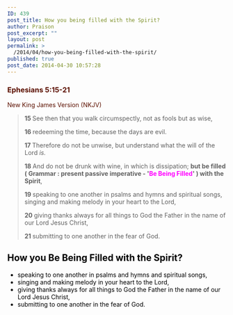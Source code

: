 ```yaml
---
ID: 439
post_title: How you being filled with the Spirit?
author: Praison
post_excerpt: ""
layout: post
permalink: >
  /2014/04/how-you-being-filled-with-the-spirit/
published: true
post_date: 2014-04-30 10:57:28
---
```

<div class="heading passage-class-0" style="color: #5c1101;">
<h3>Ephesians 5:15-21</h3>
<p class="txt-sm">New King James Version (NKJV)</p>

</div>
<div class="passage version-NKJV result-text-style-normal text-html " style="color: #000000;">
<blockquote><span class="text Eph-5-15"><span class="versenum" style="font-weight: bold;">15 </span>See then that you walk circumspectly, not as fools but as wise, </span>

<span id="en-NKJV-29321" class="text Eph-5-16"><span class="versenum" style="font-weight: bold;">16 </span>redeeming the time, because the days are evil.</span>

<span id="en-NKJV-29322" class="text Eph-5-17"><span class="versenum" style="font-weight: bold;">17 </span>Therefore do not be unwise, but understand what the will of the Lord <i>is.</i> </span>

<span id="en-NKJV-29323" class="text Eph-5-18"><span class="versenum" style="font-weight: bold;">18 </span>And do not be drunk with wine, in which is dissipation; <strong>but be filled ( Grammar : present passive imperative - '<span style="color: #ff00ff;">Be Being Filled</span>' ) with the Spirit</strong>, </span>

<span id="en-NKJV-29324" class="text Eph-5-19"><span class="versenum" style="font-weight: bold;">19 </span>speaking to one another in psalms and hymns and spiritual songs, singing and making melody in your heart to the Lord, </span>

<span id="en-NKJV-29325" class="text Eph-5-20"><span class="versenum" style="font-weight: bold;">20 </span>giving thanks always for all things to God the Father in the name of our Lord Jesus Christ,</span>

<span class="versenum" style="font-weight: bold;">21 </span>submitting to one another in the fear of God.</blockquote>
<h2>How you Be Being Filled with the Spirit?</h2>
<ul>
	<li>speaking to one another in psalms and hymns and spiritual songs,</li>
	<li>singing and making melody in your heart to the Lord,</li>
	<li>giving thanks always for all things to God the Father in the name of our Lord Jesus Christ,</li>
	<li>submitting to one another in the fear of God.</li>
</ul>
</div>